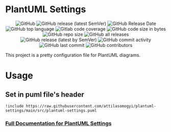 # PlantUML Settings

<div style="text-align: center">

![GitHub](https://img.shields.io/github/license/attilasomogyi/plantuml-settings)
![GitHub release (latest SemVer)](https://img.shields.io/github/v/release/attilasomogyi/plantuml-settings)
![GitHub Release Date](https://img.shields.io/github/release-date/attilasomogyi/plantuml-settings)
![GitHub top language](https://img.shields.io/github/languages/top/attilasomogyi/plantuml-settings)
![Gitlab code coverage](https://img.shields.io/gitlab/coverage/attilasomogyi/plantuml-settings/main)
![GitHub code size in bytes](https://img.shields.io/github/languages/code-size/attilasomogyi/plantuml-settings)
![GitHub repo size](https://img.shields.io/github/repo-size/attilasomogyi/plantuml-settings)
![GitHub all releases](https://img.shields.io/github/downloads/attilasomogyi/plantuml-settings/total)
![GitHub release (latest by SemVer)](https://img.shields.io/github/downloads/attilasomogyi/plantuml-settings/latest/total)
![GitHub commit activity](https://img.shields.io/github/commit-activity/y/attilasomogyi/plantuml-settings)
![GitHub last commit](https://img.shields.io/github/last-commit/attilasomogyi/plantuml-settings)
![GitHub contributors](https://img.shields.io/github/contributors/attilasomogyi/plantuml-settings)

</div>

This project is a pretty configuration file for PlantUML diagrams.

# Usage

## Set in puml file's header

```text
!include https://raw.githubusercontent.com/attilasomogyi/plantuml-settings/main/src/plantuml-settings.puml
```

### [Full Documentation for PlantUML Settings](https://attilasomogyi.github.io/plantuml-settings)
